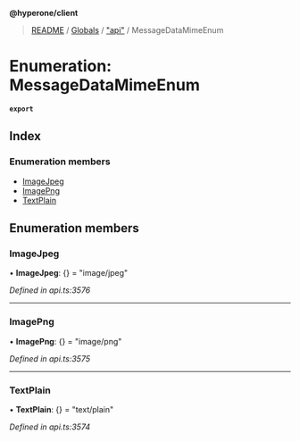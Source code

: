 **@hyperone/client**

> [README](../README.md) / [Globals](../globals.md) / ["api"](../modules/_api_.md) / MessageDataMimeEnum

# Enumeration: MessageDataMimeEnum

**`export`** 

## Index

### Enumeration members

* [ImageJpeg](_api_.messagedatamimeenum.md#imagejpeg)
* [ImagePng](_api_.messagedatamimeenum.md#imagepng)
* [TextPlain](_api_.messagedatamimeenum.md#textplain)

## Enumeration members

### ImageJpeg

•  **ImageJpeg**: {} = "image/jpeg"

*Defined in api.ts:3576*

___

### ImagePng

•  **ImagePng**: {} = "image/png"

*Defined in api.ts:3575*

___

### TextPlain

•  **TextPlain**: {} = "text/plain"

*Defined in api.ts:3574*
